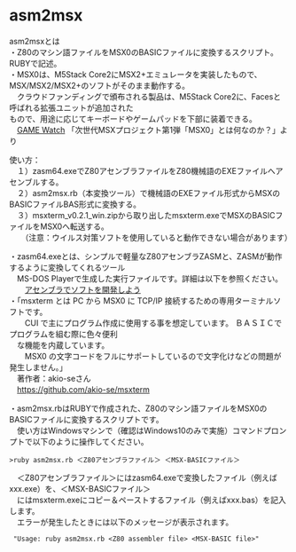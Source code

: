 # asm2msx  
asm2msxとは  
・Z80のマシン語ファイルをMSX0のBASICファイルに変換するスクリプト。RUBYで記述。  
・MSX0は、M5Stack Core2にMSX2+エミュレータを実装したもので、MSX/MSX2/MSX2+のソフトがそのまま動作する。  
　クラウドファンディングで頒布される製品は、M5Stack Core2に、Facesと呼ばれる拡張ユニットが追加された  
  もので、用途に応じてキーボードやゲームパッドを下部に装着できる。  
  　[GAME Watch](https://game.watch.impress.co.jp/docs/kikaku/1468315.html) 
   「次世代MSXプロジェクト第1弾「MSX0」とは何なのか？」より  
   
使い方：  
　１）zasm64.exeでZ80アセンブラファイルをZ80機械語のEXEファイルへアセンブルする。  
　２）asm2msx.rb（本変換ツール）で機械語のEXEファイル形式からMSXのBASICファイルBAS形式に変換する。  
　３）msxterm_v0.2.1_win.zipから取り出したmsxterm.exeでMSXのBASICファイルをMSX0へ転送する。  
　　（注意：ウイルス対策ソフトを使用していると動作できない場合があります）

・zasm64.exeとは、シンプルで軽量なZ80アセンブラZASMと、ZASMが動作するように変換してくれるツール  
　MS-DOS Playerで生成した実行ファイルです。詳細は以下を参照ください。  
　　[アセンブラでソフトを開発しよう](https://www.tiny-yarou.com/asmdev/asmdev.html)  
・「msxterm とは PC から MSX0 に TCP/IP 接続するための専用ターミナルソフトです。  
　　CUI で主にプログラム作成に使用する事を想定しています。 ＢＡＳＩＣでプログラムを組む際に色々便利  
  　な機能を内蔵しています。  
　　MSX0 の文字コードをフルにサポートしているので文字化けなどの問題が発生しません。」  
 　著作者：akio-seさん  
 　https://github.com/akio-se/msxterm  
  
・asm2msx.rbはRUBYで作成された、Z80のマシン語ファイルをMSX0のBASICファイルに変換するスクリプトです。  
　使い方はWindowsマシンで（確認はWindows10のみで実施）コマンドプロンプトで以下のように操作してください。  
  
    >ruby asm2msx.rb ＜Z80アセンブラファイル＞ ＜MSX-BASICファイル＞　　
  
　＜Z80アセンブラファイル＞にはzasm64.exeで変換したファイル（例えばxxx.exe）を、＜MSX-BASICファイル＞  
　にはmsxterm.exeにコピー＆ペーストするファイル（例えばxxx.bas）を記入します。  
　エラーが発生したときには以下のメッセージが表示されます。  
  
     "Usage: ruby asm2msx.rb <Z80 assembler file> <MSX-BASIC file>"  


